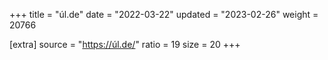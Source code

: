+++
title = "úl.de"
date = "2022-03-22"
updated = "2023-02-26"
weight = 20766

[extra]
source = "https://úl.de/"
ratio = 19
size = 20
+++
